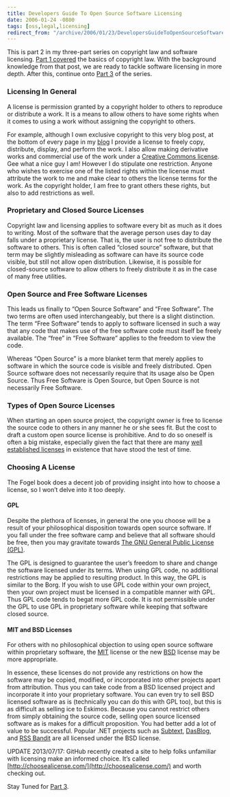 ```yaml
---
title: Developers Guide To Open Source Software Licensing
date: 2006-01-24 -0800
tags: [oss,legal,licensing]
redirect_from: "/archive/2006/01/23/DevelopersGuideToOpenSourceSoftwareLicensing.aspx/"
---
```


This is part 2 in my three-part series on copyright law and software
licensing. [Part 1
covered](https://haacked.com/archive/2006/01/24/TheDevelopersGuideToCopyrightLaw-Part1.aspx)
the basics of copyright law. With the background knowledge from that
post, we are ready to tackle software licensing in more depth. After
this, continue onto [Part
3](https://haacked.com/archive/2006/01/25/WhoOwnstheCopyrightforAnOpenSourceProject.aspx)
of the series.

### Licensing In General

A license is permission granted by a copyright holder to others to
reproduce or distribute a work. It is a means to allow others to have
some rights when it comes to using a work without assigning the
copyright to others.

For example, although I own exclusive copyright to this very blog post,
at the bottom of every page in my [blog](https://haacked.com/) I provide
a license to freely copy, distribute, display, and perform the work. I
also allow making derivative works and commercial use of the work under
a [Creative Commons
license](http://creativecommons.org/licenses/by/2.0/). Gee what a nice
guy I am! However I do stipulate one restriction. Anyone who wishes to
exercise one of the listed rights within the license must attribute the
work to me and make clear to others the license terms for the work. As
the copyright holder, I am free to grant others these rights, but also
to add restrictions as well.

### Proprietary and Closed Source Licenses

Copyright law and licensing applies to software every bit as much as it
does to writing. Most of the software that the average person uses day
to day falls under a proprietary license. That is, the user is not free
to distribute the software to others. This is often called “closed
source” software, but that term may be slightly misleading as software
can have its source code visible, but still not allow open distribution.
Likewise, it is possible for closed-source software to allow others to
freely distribute it as in the case of many free utilities.

### Open Source and Free Software Licenses

This leads us finally to “Open Source Software” and “Free Software”. The
two terms are often used interchangeably, but there is a slight
distinction. The term “Free Software” tends to apply to software
licensed in such a way that any code that makes use of the free software
code must itself be freely available. The “free” in “Free Software”
applies to the freedom to view the code.

Whereas “Open Source” is a more blanket term that merely applies to
software in which the source code is visible and freely distributed.
Open Source software does not necessarily require that its usage also be
Open Source. Thus Free Software is Open Source, but Open Source is not
necessarily Free Software.

### Types of Open Source Licenses

When starting an open source project, the copyright owner is free to
license the source code to others in any manner he or she sees fit. But
the cost to draft a custom open source license is prohibitive. And to do
so oneself is often a big mistake, especially given the fact that there
are many [well established
licenses](http://www.opensource.org/licenses/) in existence that have
stood the test of time.

### Choosing A License

The Fogel book does a decent job of providing insight into how to choose
a license, so I won’t delve into it too deeply.

#### GPL

Despite the plethora of licenses, in general the one you choose will be
a result of your philosophical disposition towards open source software.
If you fall under the free software camp and believe that all software
should be free, then you may gravitate towards [The GNU General Public
License (GPL)](http://www.opensource.org/licenses/gpl-license.php).

The GPL is designed to guarantee the user’s freedom to share and change
the software licensed under its terms. When using GPL code, no
additional restrictions may be applied to resulting product. In this
way, the GPL is similar to the Borg. If you wish to use GPL code within
your own project, then your own project must be licensed in a compatible
manner with GPL. Thus GPL code tends to begat more GPL code. It is not
permissible under the GPL to use GPL in proprietary software while
keeping that software closed source.

#### MIT and BSD Licenses

For others with no philosophical objection to using open source software
within proprietary software, the
[MIT](http://www.opensource.org/licenses/mit-license.php) license or the
new [BSD](http://www.opensource.org/licenses/bsd-license.php) license
may be more appropriate.

In essence, these licenses do not provide any restrictions on how the
software may be copied, modified, or incorporated into other projects
apart from attribution. Thus you can take code from a BSD licensed
project and incorporate it into your proprietary software. You can even
try to sell BSD licensed software as is (technically you can do this
with GPL too), but this is as difficult as selling ice to Eskimos.
Because you cannot restrict others from simply obtaining the source
code, selling open source licensed software as is makes for a difficult
proposition. You had better add a lot of value to be successful. Popular
.NET projects such as [Subtext](http://subtextproject.com/),
[DasBlog](http://www.dasblog.net/), and [RSS
Bandit](http://www.rssbandit.org/) are all licensed under the BSD
license.

UPDATE 2013/07/17: GitHub recently created a site to help folks
unfamiliar with licensing make an informed choice. It’s called
[http://choosealicense.com/](http://choosealicense.com/) and worth
checking out.

Stay Tuned for [Part
3](https://haacked.com/archive/2006/01/26/WhoOwnstheCopyrightforAnOpenSourceProject.aspx "Part 3").


